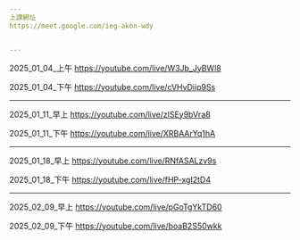 ```yaml
---
上課網址
https://meet.google.com/ieg-akon-wdy


---
```

2025_01_04_上午
https://youtube.com/live/W3Jb_JyBWl8

2025_01_04_下午
https://youtube.com/live/cVHvDiip9Ss


---
2025_01_11_早上
https://youtube.com/live/zlSEy9bVra8

2025_01_11_下午
https://youtube.com/live/XRBAArYq1hA


---
2025_01_18_早上
https://youtube.com/live/RNfASALzv9s

2025_01_18_下午
https://youtube.com/live/fHP-xgI2tD4


---
2025_02_09_早上
https://youtube.com/live/pGoTgYkTD60

2025_02_09_下午
https://youtube.com/live/boaB2S50wkk
